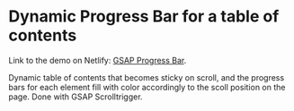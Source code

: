 # Dynamic Progress Bar for a table of contents
Link to the demo on Netlify: [GSAP Progress Bar](https://app.netlify.com/sites/stupefied-franklin-4d2386/overview).

Dynamic table of contents that becomes sticky on scroll, and the progress bars for each element fill with color accordingly to the scoll position on the page. Done with GSAP Scrolltrigger. 
